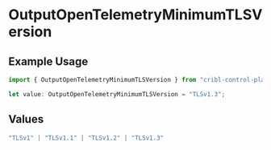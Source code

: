 # OutputOpenTelemetryMinimumTLSVersion

## Example Usage

```typescript
import { OutputOpenTelemetryMinimumTLSVersion } from "cribl-control-plane/models";

let value: OutputOpenTelemetryMinimumTLSVersion = "TLSv1.3";
```

## Values

```typescript
"TLSv1" | "TLSv1.1" | "TLSv1.2" | "TLSv1.3"
```